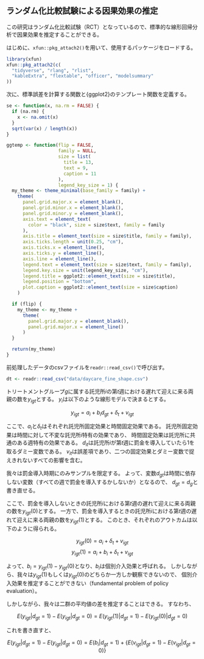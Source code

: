 



## ランダム化比較試験による因果効果の推定

この研究はランダム化比較試験（RCT）となっているので、標準的な線形回帰分析で因果効果を推定することができる。

はじめに、`xfun::pkg_attach2()`を用いて、使用するパッケージをロードする。


```r
library(xfun)
xfun::pkg_attach2(c(
  "tidyverse", "rlang", "rlist",
  "kableExtra", "flextable", "officer", "modelsummary"
))
```


次に、標準誤差を計算する関数と{ggplot2}のテンプレート関数を定義する。



```r
se <- function(x, na.rm = FALSE) {
  if (na.rm) {
    x <- na.omit(x)
  }
  sqrt(var(x) / length(x))
}

ggtemp <- function(flip = FALSE,
                   family = NULL,
                   size = list(
                     title = 13,
                     text = 9,
                     caption = 11
                   ),
                   legend_key_size = 1) {
  my_theme <- theme_minimal(base_family = family) +
    theme(
      panel.grid.major.x = element_blank(),
      panel.grid.minor.x = element_blank(),
      panel.grid.minor.y = element_blank(),
      axis.text = element_text(
        color = "black", size = size$text, family = family
      ),
      axis.title = element_text(size = size$title, family = family),
      axis.ticks.length = unit(0.25, "cm"),
      axis.ticks.x = element_line(),
      axis.ticks.y = element_line(),
      axis.line = element_line(),
      legend.text = element_text(size = size$text, family = family),
      legend.key.size = unit(legend_key_size, "cm"),
      legend.title = ggplot2::element_text(size = size$title),
      legend.position = "bottom",
      plot.caption = ggplot2::element_text(size = size$caption)
    )

  if (flip) {
    my_theme <- my_theme +
      theme(
        panel.grid.major.y = element_blank(),
        panel.grid.major.x = element_line()
      )
  }

  return(my_theme)
}
```


前処理したデータのcsvファイルを`readr::read_csv()`で呼び出す。



```r
dt <- readr::read_csv("data/daycare_fine_shape.csv")
```


トリートメントグループ$g$に属する託児所$i$の第$t$週における遅れて迎えに来る両親の数を$y_{igt}$とする。
$y_i$は以下のような線形モデルで決まるとする。

$$ y_{igt} = a_i + b_i d_{gt} + \delta_t + v_{igt} $$

ここで、$a_i$と$\delta_t$はそれぞれ託児所固定効果と時間固定効果である。
託児所固定効果は時間に対して不変な託児所$i$特有の効果であり、
時間固定効果は託児所に共通のある週特有の効果である。
$d_{it}$は託児所$i$が第$t$週に罰金を導入していたら1を取るダミー変数である。
$v_{it}$は誤差項であり、二つの固定効果とダミー変数で捉えきれないすべての影響を含む。

我々は罰金導入時期にのみサンプルを限定する。
よって、変数$d_{gt}$は時間に依存しない変数（すべての週で罰金を導入するかしないか）となるので、
$d_{gt} = d_g$と書き直せる。

ここで、罰金を導入しないときの託児所$i$における第$t$週の遅れて迎えに来る両親の数を$y_{igt}(0)$とする。
一方で、罰金を導入するときの託児所$i$における第$t$週の遅れて迎えに来る両親の数を$y_{igt}(1)$とする。
このとき、それぞれのアウトカムは以下のように得られる。

$$ y_{igt}(0) = a_i + \delta_t + v_{igt} $$
$$ y_{igt}(1) = a_i + b_i + \delta_t + v_{igt} $$

よって、$b_i = y_{igt}(1) - y_{igt}(0)$となり、$b_i$は個別介入効果と呼ばれる。
しかしながら、我々は$y_{igt}(1)$もしくは$y_{igt}(0)$のどちらか一方しか観察できないので、
個別介入効果を推定することができない（fundamental problem of policy evaluation）。

しかしながら、我々は二群の平均値の差を推定することはできる。
すなわち、

$$
E(y_{igt}|d_{gt} = 1) - E(y_{igt}|d_{gt} = 0)
= E(y_{igt}(1)|d_{gt} = 1) - E(y_{igt}(0) | d_{gt} = 0)
$$

これを書き直すと、

$$
E(y_{igt}|d_{gt} = 1) - E(y_{igt}|d_{gt} = 0)
= E(b_i | d_{gt} = 1) + \{E(v_{igt} | d_{gt} = 1) - E(v_{igt} | d_{gt} = 0)\}
$$
